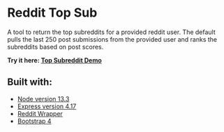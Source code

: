 # Reddit Top Sub

A tool to return the top subreddits for a provided reddit user. The default pulls the last 250 post submissions from the provided user and ranks the subreddits based on post scores.

**Try it here: [Top Subreddit Demo](https://top-subreddit.herokuapp.com/)**

## Built with: 
* [Node version 13.3](https://nodejs.org/en/)
* [Express version 4.17](https://expressjs.com/)
* [Reddit Wrapper](https://not-an-aardvark.github.io/snoowrap/Listing.html)
* [Bootstrap 4](https://getbootstrap.com/docs/4.0)